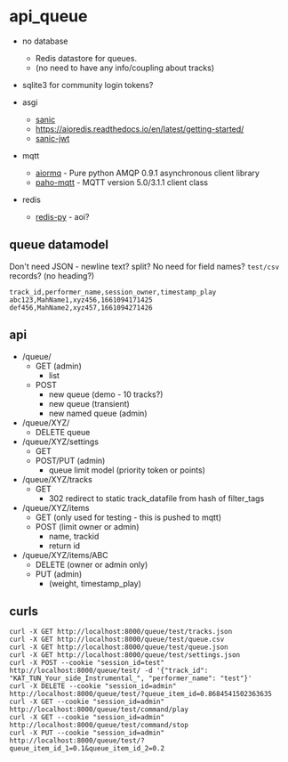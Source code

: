 api_queue
=========

* no database
    * Redis datastore for queues.
    * (no need to have any info/coupling about tracks)
* sqlite3 for community login tokens?



* asgi
    * [sanic](https://sanic.dev/en/plugins/sanic-ext/getting-started.html#features)
    * https://aioredis.readthedocs.io/en/latest/getting-started/
    * [sanic-jwt](https://sanic-jwt.readthedocs.io/en/latest/pages/simpleusage.html)
* mqtt
    * [aiormq](https://github.com/mosquito/aiormq) - Pure python AMQP 0.9.1 asynchronous client library 
    * [paho-mqtt](https://pypi.org/project/paho-mqtt/) - MQTT version 5.0/3.1.1 client class
* redis
    * [redis-py](https://github.com/redis/redis-py) - aoi?


queue datamodel
---------------

Don't need JSON - newline text? split? No need for field names? `test/csv` records? (no heading?)

```csv
track_id,performer_name,session_owner,timestamp_play
abc123,MahName1,xyz456,1661094171425
def456,MahName2,xyz457,1661094271426
```


api
---

* /queue/
    * GET (admin)
        * list
    * POST
        * new queue (demo - 10 tracks?)
        * new queue (transient)
        * new named queue (admin)
* /queue/XYZ/
    * DELETE queue
* /queue/XYZ/settings
    * GET
    * POST/PUT (admin)
        * queue limit model (priority token or points)
* /queue/XYZ/tracks
    * GET
        * 302 redirect to static track_datafile from hash of filter_tags
* /queue/XYZ/items
    * GET (only used for testing - this is pushed to mqtt)
    * POST (limit owner or admin)
        * name, trackid
        * return id
* /queue/XYZ/items/ABC
    * DELETE (owner or admin only)
    * PUT (admin)
        * (weight, timestamp_play)


curls
-----

```
curl -X GET http://localhost:8000/queue/test/tracks.json
curl -X GET http://localhost:8000/queue/test/queue.csv
curl -X GET http://localhost:8000/queue/test/queue.json
curl -X GET http://localhost:8000/queue/test/settings.json
curl -X POST --cookie "session_id=test" http://localhost:8000/queue/test/ -d '{"track_id": "KAT_TUN_Your_side_Instrumental_", "performer_name": "test"}'
curl -X DELETE --cookie "session_id=admin" http://localhost:8000/queue/test/?queue_item_id=0.8684541502363635
curl -X GET --cookie "session_id=admin" http://localhost:8000/queue/test/command/play
curl -X GET --cookie "session_id=admin" http://localhost:8000/queue/test/command/stop
curl -X PUT --cookie "session_id=admin" http://localhost:8000/queue/test/?queue_item_id_1=0.1&queue_item_id_2=0.2
```